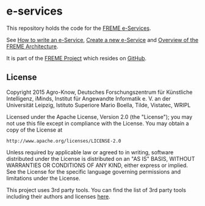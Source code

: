 # e-services

This repository holds the code for the [FREME e-Services](http://api.freme-project.eu/doc/current/knowledge-base/freme-for-sysadmins/e-services.html).

See [How to write an e-Service](http://api.freme-project.eu/doc/current/knowledge-base/freme-for-developers/how-to-write-an-eservice.html), [Create a new e-Service](http://api.freme-project.eu/doc/current/tutorials/implement-eservice.html) and [Overview of the FREME Architecture](http://api.freme-project.eu/doc/current/knowledge-base/freme-for-developers/overview-of-the-freme-architecture.html).

It is part of the [FREME Project](http://www.freme-project.eu/) which resides on [GitHub](https://github.com/freme-project).

## License

Copyright 2015 Agro-Know, Deutsches Forschungszentrum für Künstliche Intelligenz, iMinds,
               Institut für Angewandte Informatik e. V. an der Universität Leipzig,
               Istituto Superiore Mario Boella, Tilde, Vistatec, WRIPL

Licensed under the Apache License, Version 2.0 (the "License");
you may not use this file except in compliance with the License.
You may obtain a copy of the License at

    http://www.apache.org/licenses/LICENSE-2.0

Unless required by applicable law or agreed to in writing, software
distributed under the License is distributed on an "AS IS" BASIS,
WITHOUT WARRANTIES OR CONDITIONS OF ANY KIND, either express or implied.
See the License for the specific language governing permissions and
limitations under the License.

This project uses 3rd party tools. You can find the list of 3rd party tools including their authors and licenses [here](LICENSE-3RD-PARTY).
